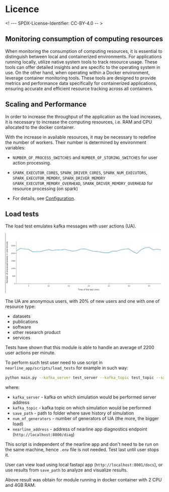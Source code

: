 # Licence

<! --- SPDX-License-Identifier: CC-BY-4.0  -- >

## Monitoring consumption of computing resources

When monitoring the consumption of computing resources, it is essential to distinguish between
local and containerized environments. For applications running locally, utilize native
system tools to track resource usage. These tools can offer detailed insights and are specific to
the operating system in use. On the other hand, when operating within a Docker environment,
leverage container monitoring tools. These tools are designed to provide metrics and performance data
specifically for containerized applications, ensuring accurate and efficient resource tracking across
all containers.

## Scaling and Performance

In order to increase the throughput of the application as the load increases,
it is necessary to increase the computing resources, i.e. RAM and CPU allocated to
the docker container.

With the increase in available resources, it may be necessary to redefine the number
of workers. Their number is determined by environment variables:
- `NUMBER_OF_PROCESS_SWITCHES` and `NUMBER_OF_STORING_SWITCHES` for user action processing.
- `SPARK_EXECUTOR_CORES`, `SPARK_DRIVER_CORES`, `SPARK_NUM_EXECUTORS`, `SPARK_EXECUTOR_MEMORY`,
`SPARK_DRIVER_MEMORY` `SPARK_EXECUTOR_MEMORY_OVERHEAD`, `SPARK_DRIVER_MEMORY_OVERHEAD`
for resource processing (on spark)

- For details, see [Configuration](CONFIGURATION.md).
## Load tests

The load test emulates kafka messages with user actions (UA).

![Load test](assets/load_test.png)

The UA are anonymous users, with 20% of new users and one with one of resource type:
- datasets
- publications
- software
- other research product
- services

Tests have shown that this module is able to handle an average of 2200 user actions per minute.

To perform such test user need to use script in `nearline_app/scripts/load_tests` for example in such way:

```bash
python main.py --kafka_server test_server --kafka_topic test_topic --save_path history --num_of_generators 2 --nearline_address http://localhost:8000/diag
```

where:
- `kafka_server` - kafka on which simulation would be performed server address
- `kafka_topic` - kafka topic on which simulation would be performed
- `save_path` - path to folder where save history of simulation
- `num_of_generators` - number of generators of UA (the more, the bigger load)
- `nearline_address` - address of nearline app diagnostics endpoint (`http://localhost:8000/diag`)

This script is independent of the nearline app and don't need to be run on the same machine,
hence `.env` file is not needed. Test last until user stops it.

User can view load using local fastapi app (`http://localhost:8001/docs`),
or use results from `save_path` to analyze and visualize results.

Above result was obtain for module running in docker container with 2 CPU and 4GB RAM.
